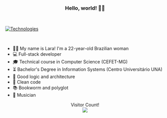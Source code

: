 
### <p align=center> Hello, world! 👋🏻 </p>


<br>
<p align="center">

[![Technologies](https://skillicons.dev/icons?i=go,php,javascript,html,css,jquery,bootstrap,java,python,cs,c,cpp,typescript,dart,laravel,vue,react,angular,flutter,nodejs,mysql,mongodb,sqlite,linux,git,docker,bash,npm,vscode,eclipse,idea,androidstudio,stackoverflow,notion,figma,blender,latex,regex&perline=19)](https://skillicons.dev)

</p>
<br>

- 👧🏼 My name is Lara! I'm a 22-year-old Brazilian woman
- 💻 Full-stack developer
- 🎓 Technical course in Computer Science (CEFET-MG)
- ⏳ Bachelor's Degree in Information Systems (Centro Universitário UNA)
- 🧠 Good logic and architecture
- 🧽 Clean code
- 📚 Bookworm and polyglot
- 🎹 Musician

<p align="center">
  Visitor Count!<br>
  <img src="https://profile-counter.glitch.me/LaraAyrolla/count.svg" />
</p>
